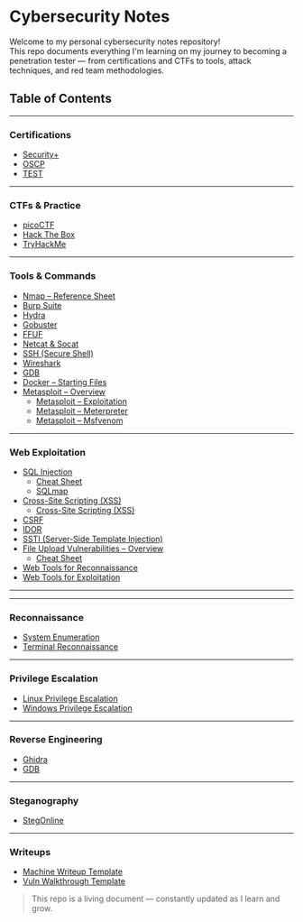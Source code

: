 # Cybersecurity Notes

Welcome to my personal cybersecurity notes repository!  
This repo documents everything I'm learning on my journey to becoming a penetration tester — from certifications and CTFs to tools, attack techniques, and red team methodologies.


## Table of Contents
---

### Certifications
- [Security+](./Certifications/Security+/)
- [OSCP](./Certifications/OSCP/)
- [TEST](./CTFs%20&%20Practice/Hack%20The%20Box/Challenges)

---

### CTFs & Practice
- [picoCTF](./CTFs%20&%20Practice/picoCTF/)
- [Hack The Box](./CTFs%20&%20Practice/HackTheBox/)
- [TryHackMe](./CTFs%20&%20Practice/TryHackMe/)

---

### Tools & Commands
- [Nmap – Reference Sheet](./Tools%20&%20Commands/Nmap/nmap%20cheatsheet.md)
- [Burp Suite](./Tools%20&%20Commands/Burp%20Suite/burp%20suite.md)
- [Hydra](./Tools%20&%20Commands/Hydra/hydra.md)
- [Gobuster](./Tools%20&%20Commands/Gobuster/gobuster.md)
- [FFUF](./Tools%20&%20Commands/FFUF/ffuf.md)
- [Netcat & Socat](./Tools%20&%20Commands/Netcat/netcat%20socat.md)
- [SSH (Secure Shell)](./Tools%20&%20Commands/SSH/ssh.md)
- [Wireshark](./Tools%20&%20Commands/Wireshark/wireshark.md)
- [GDB](./Tools%20&%20Commands/GDB/gdb.md)
- [Docker – Starting Files](./Tools%20&%20Commands/Docker/docker.md)
- [Metasploit – Overview](./Tools%20&%20Commands/Metasploit/metasploit%20overview.md)
  - [Metasploit – Exploitation](./Tools%20&%20Commands/Metasploit/metasploit%20exploitation.md)
  - [Metasploit – Meterpreter](./Tools%20&%20Commands/Metasploit/meterpreter.md)
  - [Metasploit – Msfvenom](./Tools%20&%20Commands/Metasploit/msfvenom.md)

---

### Web Exploitation
- [SQL Injection](./Web%20Exploitation/SQLi/sql%20injection%20methods.md)
  - [Cheat Sheet](./Web%20Exploitation/SQLi/sql%20cheatsheet.md)
  - [SQLmap](./Web%20Exploitation/SQLi/sqlmap.md)
- [Cross-Site Scripting (XSS)](./Web%20Exploitation/XSS/xss%20overview.md)
  - [Cross-Site Scripting (XSS)](./Web%20Exploitation/XSS/xss%20types.md)
- [CSRF](./Web%20Exploitation/CSRF/csrf.md)
- [IDOR](./Web%20Exploitation/IDOR/idor.md)
- [SSTI (Server-Side Template Injection)](./Web%20Exploitation/SSTI/ssti.md)
- [File Upload Vulnerabilities – Overview](./Web%20Exploitation/File%20Uploads/file%20uploads.md)
  - [Cheat Sheet](./Web%20Exploitation/File%20Uploads/file%20upload%20cheatsheet.md)
- [Web Tools for Reconnaissance](./Web%20Exploitation/Web%20Tools/web%20recon%tools.md)
- [Web Tools for Exploitation](./Web%20Exploitation/Web%20Tools/web%20exploitation%tools.md)

---

<!-- ### Active Directory (TBD)
- [LDAP Basics](./Active%20Directory/LDAP/ldap_basics.md)
- [Kerberos Attacks](./Active%20Directory/Kerberos/kerberos_attacks.md)
- [BloodHound](./Active%20Directory/BloodHound/bloodhound.md) -->

---

### Reconnaissance
- [System Enumeration](./Reconnaissance/System/system_enum.md)
- [Terminal Reconnaissance](./Reconnaissance/Terminal/terminal_recon.md)

---

### Privilege Escalation
- [Linux Privilege Escalation](./Privilege%20Escalation/Linux/linux_privesc.md)
- [Windows Privilege Escalation](./Privilege%20Escalation/Windows/windows_privesc.md)

---

### Reverse Engineering
- [Ghidra](./Reverse%20Engineering/Ghidra/ghidra.md)
- [GDB](./Reverse%20Engineering/GDB.md)

---

### Steganography
- [StegOnline](./Steganography/StegOnline/stegonline.md)

---

### Writeups
- [Machine Writeup Template](./Writeups/machine_writeup_template.md)
- [Vuln Walkthrough Template](./Writeups/vuln_walkthrough_template.md)

> This repo is a living document — constantly updated as I learn and grow.
